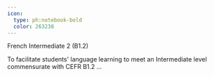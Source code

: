 ```yaml
---
icon:
  type: ph:notebook-bold
  color: 263238
---
```

French Intermediate 2 (B1.2)

To facilitate students' language learning to meet an Intermediate level commensurate with CEFR B1.2 ... 
